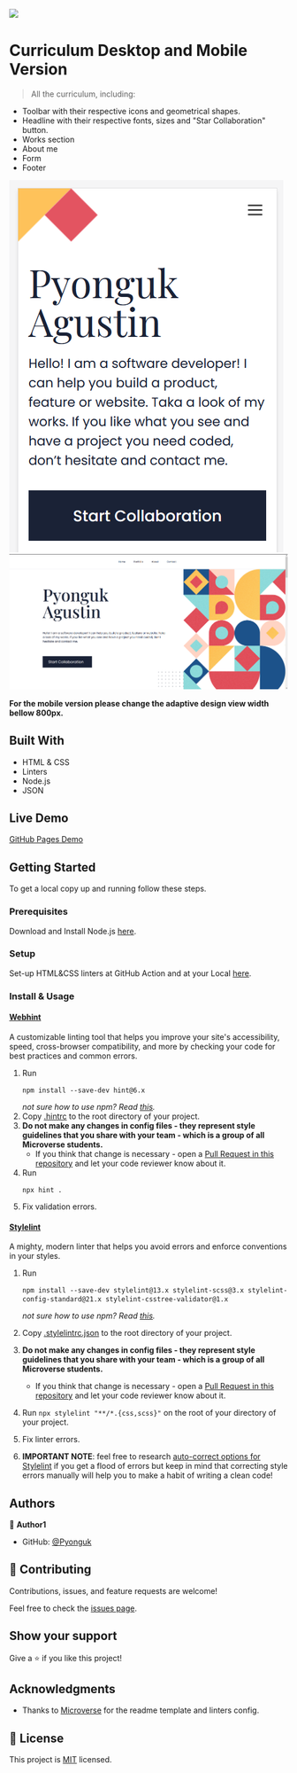 ![](https://img.shields.io/badge/Microverse-blueviolet)

# Curriculum Desktop and Mobile Version

> All the curriculum, including:

- Toolbar with their respective icons and geometrical shapes.
- Headline with their respective fonts, sizes and "Star Collaboration" button.
- Works section
- About me
- Form
- Footer

![screenshot](./icons/preview.png)
![screenshot](./icons/desktop_version.png)

**For the mobile version please change the adaptive design view width bellow 800px.**

## Built With

- HTML & CSS
- Linters
- Node.js
- JSON

## Live Demo

[GitHub Pages Demo](https://pyonguk.github.io/microverse_curriculum/)

## Getting Started

To get a local copy up and running follow these steps.

### Prerequisites

Download and Install Node.js [here](https://nodejs.org/es/).

### Setup

Set-up HTML&CSS linters at GitHub Action and at your Local [here](https://github.com/microverseinc/linters-config/tree/master/html-css).

### Install & Usage

#### [Webhint](https://webhint.io/)

A customizable linting tool that helps you improve your site's accessibility, speed, cross-browser compatibility, and more by checking your code for best practices and common errors.

1. Run
   ```
   npm install --save-dev hint@6.x
   ```
   *not sure how to use npm? Read [this](https://docs.npmjs.com/downloading-and-installing-node-js-and-npm).*
2. Copy [.hintrc](.hintrc) to the root directory of your project.
3. **Do not make any changes in config files - they represent style guidelines that you share with your team - which is a group of all Microverse students.**
   - If you think that change is necessary - open a [Pull Request in this repository](../README.md#contributing) and let your code reviewer know about it.
4. Run
   ```
   npx hint .
   ```
5. Fix validation errors.

#### [Stylelint](https://stylelint.io/)

A mighty, modern linter that helps you avoid errors and enforce conventions in your styles.

1. Run

   ```
   npm install --save-dev stylelint@13.x stylelint-scss@3.x stylelint-config-standard@21.x stylelint-csstree-validator@1.x
   ```

   *not sure how to use npm? Read [this](https://docs.npmjs.com/downloading-and-installing-node-js-and-npm).*

2. Copy [.stylelintrc.json](./.stylelintrc.json) to the root directory of your project.
3. **Do not make any changes in config files - they represent style guidelines that you share with your team - which is a group of all Microverse students.**
   - If you think that change is necessary - open a [Pull Request in this repository](../README.md#contributing) and let your code reviewer know about it.
4. Run `npx stylelint "**/*.{css,scss}"` on the root of your directory of your project.
5. Fix linter errors.
6. **IMPORTANT NOTE**: feel free to research [auto-correct options for Stylelint](https://stylelint.io/user-guide/cli#autofixing-errors) if you get a flood of errors but keep in mind that correcting style errors manually will help you to make a habit of writing a clean code!

## Authors

👤 **Author1**

- GitHub: [@Pyonguk](https://github.com/Pyonguk)

## 🤝 Contributing

Contributions, issues, and feature requests are welcome!

Feel free to check the [issues page](../../issues/).

## Show your support

Give a ⭐️ if you like this project!

## Acknowledgments

- Thanks to [Microverse](https://github.com/microverseinc) for the readme template and linters config.

## 📝 License

This project is [MIT](./MIT.md) licensed.

